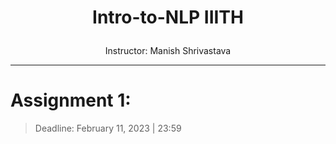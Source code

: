 # <p align="center"> Intro-to-NLP IIITH </p>
<p align="center">Instructor: Manish Shrivastava</p>

---
# Assignment 1:
> Deadline: February 11, 2023 | 23:59


